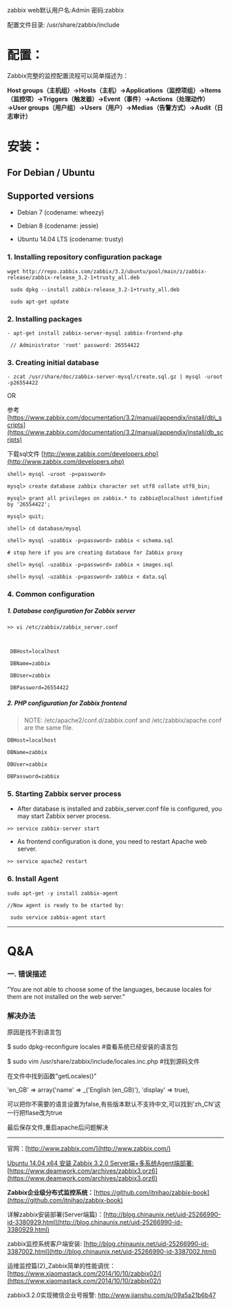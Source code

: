 zabbix web默认用户名:Admin    密码:zabbix

配置文件目录: /usr/share/zabbix/include

# 配置：

Zabbix完整的监控配置流程可以简单描述为：

**Host groups（主机组）→Hosts（主机）→Applications（监控项组）→Items（监控项）→Triggers（触发器）→Event（事件）→Actions（处理动作）→User groups（用户组）→Users（用户）→Medias（告警方式）→Audit（日志审计）**

# 安装：

## For Debian / Ubuntu

## Supported versions

* Debian 7 \(codename: wheezy\)

* Debian 8 \(codename: jessie\)

* Ubuntu 14.04 LTS \(codename: trusty\)

### 1. Installing repository configuration package

```
wget http://repo.zabbix.com/zabbix/3.2/ubuntu/pool/main/z/zabbix-release/zabbix-release_3.2-1+trusty_all.deb

 sudo dpkg --install zabbix-release_3.2-1+trusty_all.deb

 sudo apt-get update
```

### 2. Installing packages

```
- apt-get install zabbix-server-mysql zabbix-frontend-php

 // Administrator 'root' password: 26554422
```

### 3. Creating initial database

```
- zcat /usr/share/doc/zabbix-server-mysql/create.sql.gz | mysql -uroot -p26554422
```

OR

参考 [https://www.zabbix.com/documentation/3.2/manual/appendix/install/db\_scripts](https://www.zabbix.com/documentation/3.2/manual/appendix/install/db_scripts)

下载sql文件 [http://www.zabbix.com/developers.php](http://www.zabbix.com/developers.php)

```
shell> mysql -uroot -p<password>

mysql> create database zabbix character set utf8 collate utf8_bin;

mysql> grant all privileges on zabbix.* to zabbix@localhost identified by '26554422';

mysql> quit;

shell> cd database/mysql

shell> mysql -uzabbix -p<password> zabbix < schema.sql

# stop here if you are creating database for Zabbix proxy

shell> mysql -uzabbix -p<password> zabbix < images.sql

shell> mysql -uzabbix -p<password> zabbix < data.sql
```

### 4. Common configuration

##### 1. Database configuration for Zabbix server

```
>> vi /etc/zabbix/zabbix_server.conf



 DBHost=localhost

 DBName=zabbix

 DBUser=zabbix

 DBPassword=26554422
```

##### 2. PHP configuration for Zabbix frontend

> NOTE: /etc/apache2/conf.d/zabbix.conf and /etc/zabbix/apache.conf are the same file.

```
DBHost=localhost

DBName=zabbix

DBUser=zabbix

DBPassword=zabbix
```

### 5. Starting Zabbix server process

* After database is installed and zabbix\_server.conf file is configured, you may start Zabbix server process.

```
>> service zabbix-server start
```

* As frontend configuration is done, you need to restart Apache web server.

```
>> service apache2 restart
```

### 6. Install Agent

```
sudo apt-get -y install zabbix-agent

//Now agent is ready to be started by:

 sudo service zabbix-agent start
```

---

# Q&A

### 一. 错误描述

"You are not able to choose some of the languages, because locales for them are not installed on the web server."

### 解决办法

原因是找不到语言包

$ sudo dpkg-reconfigure locales  \#查看系统已经安装的语言包

$ sudo vim /usr/share/zabbix/include/locales.inc.php   \#找到源码文件

在文件中找到函数"getLocales\(\)"

'en\_GB' =&gt; array\('name' =&gt; \_\('English \(en\_GB\)'\),        'display' =&gt; true\),

可以把你不需要的语言设置为false,有些版本默认不支持中文,可以找到'zh\_CN'这一行把flase改为true

最后保存文件,重启apache后问题解决

---

官网：[http://www.zabbix.com/](http://www.zabbix.com/)

[Ubuntu 14.04 x64 安装 Zabbix 3.2.0 Server端+多系统Agent端部署: ](https://www.deamwork.com/archives/zabbix3.orz6)[https://www.deamwork.com/archives/zabbix3.orz6](https://www.deamwork.com/archives/zabbix3.orz6)

**Zabbix企业级分布式监控系统：**[https://github.com/itnihao/zabbix-book](https://github.com/itnihao/zabbix-book)

详解zabbix安装部署\(Server端篇\)：[http://blog.chinaunix.net/uid-25266990-id-3380929.html](http://blog.chinaunix.net/uid-25266990-id-3380929.html)

zabbix监控系统客户端安装: [http://blog.chinaunix.net/uid-25266990-id-3387002.html](http://blog.chinaunix.net/uid-25266990-id-3387002.html)

运维监控篇\(2\)\_Zabbix简单的性能调优：[https://www.xiaomastack.com/2014/10/10/zabbix02/](https://www.xiaomastack.com/2014/10/10/zabbix02/)

zabbix3.2.0实现微信企业号报警: http://www.jianshu.com/p/09a5a21b6b47



